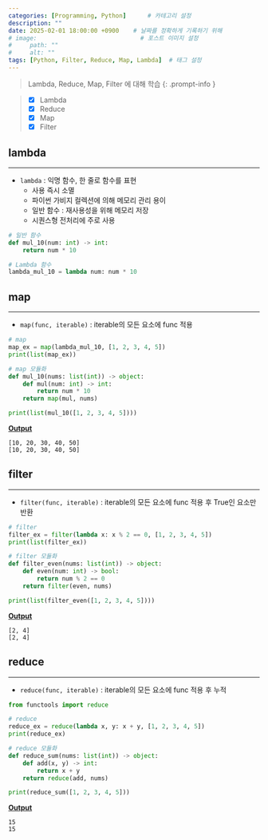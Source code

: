 ```yaml
---
categories: [Programming, Python]      # 카테고리 설정
description: ""
date: 2025-02-01 18:00:00 +0900    # 날짜를 정확하게 기록하기 위해
# image:                             # 포스트 이미지 설정
#     path: ""
#     alt: ""
tags: [Python, Filter, Reduce, Map, Lambda]  # 태그 설정
---
```


> Lambda, Reduce, Map, Filter 에 대해 학습
{: .prompt-info }

> - [x] Lambda
> - [x] Reduce
> - [x] Map
> - [x] Filter

## lambda
---

- `lambda` : 익명 함수, 한 줄로 함수를 표현
    - 사용 즉시 소멸
    - 파이썬 가비지 컬렉션에 의해 메모리 관리 용이
    - 일반 함수 : 재사용성을 위해 메모리 저장
    - 시퀀스형 전처리에 주로 사용

```python
# 일반 함수
def mul_10(num: int) -> int:
    return num * 10

# Lambda 함수
lambda_mul_10 = lambda num: num * 10
```

## map
---

- `map(func, iterable)` : iterable의 모든 요소에 func 적용

```python
# map
map_ex = map(lambda_mul_10, [1, 2, 3, 4, 5])
print(list(map_ex))

# map 모듈화
def mul_10(nums: list(int)) -> object:
    def mul(num: int) -> int:
        return num * 10
    return map(mul, nums)

print(list(mul_10([1, 2, 3, 4, 5])))
```

**<u>Output</u>**
```terminal
[10, 20, 30, 40, 50]
[10, 20, 30, 40, 50]
```

## filter
---

- `filter(func, iterable)` : iterable의 모든 요소에 func 적용 후 True인 요소만 반환

```python
# filter
filter_ex = filter(lambda x: x % 2 == 0, [1, 2, 3, 4, 5])
print(list(filter_ex))

# filter 모듈화
def filter_even(nums: list(int)) -> object:
    def even(num: int) -> bool:
        return num % 2 == 0
    return filter(even, nums)

print(list(filter_even([1, 2, 3, 4, 5])))
```

**<u>Output</u>**
```terminal
[2, 4]
[2, 4]
```

## reduce
---

- `reduce(func, iterable)` : iterable의 모든 요소에 func 적용 후 누적

```python
from functools import reduce

# reduce
reduce_ex = reduce(lambda x, y: x + y, [1, 2, 3, 4, 5])
print(reduce_ex)

# reduce 모듈화
def reduce_sum(nums: list(int)) -> object:
    def add(x, y) -> int:
        return x + y
    return reduce(add, nums)

print(reduce_sum([1, 2, 3, 4, 5]))
```

**<u>Output</u>**
```terminal
15
15
```